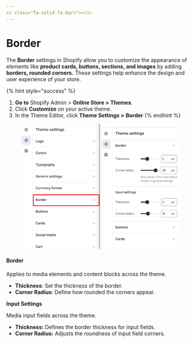 ```yaml
---
<i class="fa-solid fa-bars"></i>
---
```


# Border

The **Border** settings in Shopify allow you to customize the appearance of elements like **product cards, buttons, sections, and images** by adding **borders, rounded corners.** These settings help enhance the design and user experience of your store.

{% hint style="success" %}
1. **Go to** Shopify Admin > **Online Store > Themes**.
2. Click **Customize** on your active theme.
3. In the Theme Editor, click **Theme Settings >** **Border**
{% endhint %}

<figure><img src="../.gitbook/assets/border.png" alt=""><figcaption></figcaption></figure>

#### **Border**&#x20;

Applies to media elements and content blocks across the theme.

* **Thickness**: Set the thickness of the border.
* **Corner Radius**: Define how rounded the corners appear.

**Input Settings**

Media input fields across the theme.

* **Thickness:** Defines the border thickness for input fields.
* **Corner Radius:** Adjusts the roundness of input field corners.




